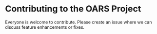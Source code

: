 Contributing to the OARS Project
================================

Everyone is welcome to contribute. Please create an issue where we can discuss feature enhancements or fixes.
